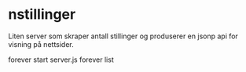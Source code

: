 # nstillinger
Liten server som skraper antall stillinger og produserer en jsonp api for visning på nettsider.


 forever start server.js
 forever list

